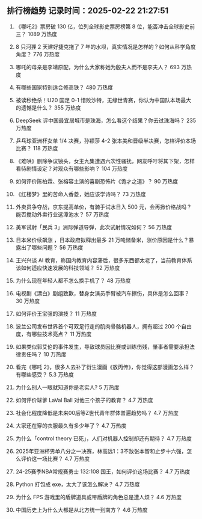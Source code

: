 
## 排行榜趋势 记录时间：2025-02-22 21:27:51
  
  1. 《哪吒2》票房破 130 亿，位列全球影史票房榜第 8 位，能否冲击全球影史前三？ 1089 万热度
    
  2. 8 只河狸 2 天建好捷克拖了 7 年的水坝，真实情况是怎样的？如何从科学角度角度？ 776 万热度
    
  3. 哪吒的母亲是李靖原配，为什么大家称她为殷夫人而不是李夫人？ 693 万热度
    
  4. 有哪些国家特别适合修高铁？ 480 万热度
    
  5. 被读秒绝杀！U20 国足 0-1 惜败沙特，无缘世青赛，你认为中国队本场最大的遗憾是什么？ 355 万热度
    
  6. DeepSeek 评中国最宜居城市是珠海，怎么看这个结果？你去过珠海吗？ 235 万热度
    
  7. 乒乓球亚洲杯女单 1/4 决赛，孙颖莎 4-2 张本美和晋级半决赛，怎样评价本场比赛？ 118 万热度
    
  8. 《难哄》删除争议镜头，女主九集遭遇六次性骚扰，网友呼吁将其下架，怎样看待剧情设定？对观众有哪些影响？ 104 万热度
    
  9. 如何评价陈柏霖、张榕容主演的喜剧恐怖片《诡才之道》？ 90 万热度
    
  10. 《红楼梦》里的苦命人香菱，她应该学诗吗？ 73 万热度
    
  11. 外卖员争夺战，京东提高单价，有骑手试水日入 500 元，会再掀价格战吗？能否搅动外卖行业这潭池水？ 57 万热度
    
  12. 美军试射「民兵 3」洲际弹道导弹，此次试射情况如何？ 56 万热度
    
  13. 日本米价续飙涨 ，日本政府拟释出最多 21 万吨储备米，涨价原因是什么？暴露出了哪些问题？ 56 万热度
    
  14. 王兴兴谈 AI 教育，称国内教育内容滞后，很多东西都太老了，当前教育体系该如何适应快速发展的科技领域？ 52 万热度
    
  15. 为什么现在年轻人都不怎么换手机了？ 48 万热度
    
  16. 电视剧《漂白》剧组致歉，替身女演员手臂被汽车擦伤，具体是怎么回事？ 30 万热度
    
  17. 如何评价王宝强的演技？ 11 万热度
    
  18. 波兰公司发布世界首个可双足行走的肌肉骨骼机器人，拥有超过  200  个自由度，有哪些技术亮点？ 11 万热度
    
  19. 如果类似郭艾伦的事件发生，导致球员因比赛或训练伤残，肇事者需要承担法律责任吗？ 10 万热度
    
  20. 看完《哪吒 2》，很多人去补了衍生漫画《敖丙传》，你觉得这部漫画怎么样？有哪些感受？ 5.3 万热度
    
  21. 为什么别人一眼就知道你是老实人? 5 万热度
    
  22. 如何评价球爹 LaVal Ball 对他三个孩子的教育？ 4.7 万热度
    
  23. 社会化程度降低是未来00后等Z世代青年群体普遍趋势吗？ 4.7 万热度
    
  24. 大家还在穿的衣服最久有多少年了？ 4.7 万热度
    
  25. 为什么「control theory 已死」，人们对机器人控制却还有期待？ 4.7 万热度
    
  26. 2025年亚洲杯男单八分之一决赛，林高远1：3不敌张本智和止步十六强，怎么评价这一场比赛？ 4.7 万热度
    
  27. 24-25赛季NBA常规赛勇士 132:108 国王，如何评价这场比赛？ 4.7 万热度
    
  28. Python 打包成 exe，太大了该怎么解决？ 4.7 万热度
    
  29. 为什么 FPS 游戏里的盾牌道具或带盾牌的角色总是遭人烦？ 4.6 万热度
    
  30. 中国历史上为什么大都是从北方统一到南方？ 4.6 万热度
    